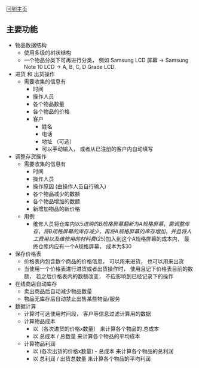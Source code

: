 [回到主页](../README.MD)

## 主要功能
- 物品数据结构
    - 使用多级的树状结构
    - 一个物品分类下可再进行分类， 例如 Samsung LCD 屏幕 -> Samsung Note 10 LCD -> A, B, C, D Grade LCD.
- 进货 和 出货操作
    - 需要收集的信息有
        - 时间
        - 操作人员
        - 各个物品数量
        - 各个物品的价格
        - 客户
            - 姓名
            - 电话
            - 地址 （可选）
            - 可以手动输入， 或者从已注册的客户内自动填写
- 调整存货操作
    - 需要收集的信息有
        - 时间
        - 操作人员
        - 操作原因 (由操作人员自行输入)
        - 各个物品减少的数额
        - 各个物品增加的数额
        - 新增加物品的新价格
    - 用例
        - 维修人员将仓库内以$5进购的B规格屏幕翻新为A规格屏幕， 需调整库存， 将B规格屏幕的库存减少， 再将A规格屏幕的库存增加， 并且将人工费用以及维修用的材料费($25)加入到这个A规格屏幕的成本内， 最终仓库内应有一个A规格屏幕， 成本为$30
- 保存价格表
    - 价格表内包含数个商品的价格信息， 可以用来进货， 也可以用来出货
    - 当使用一个价格表进行进货或者出货操作时， 使用且记下价格表目前的数额， 若之后价格表内的数额改变， 不应影响到已经记录下的操作
- 在线商店自动库存
    - 卖出商品后自动减少物品数量
    - 物品无库存后自动禁止出售某些物品/服务
- 数据计算
    - 计算时可选使用时间段， 客户等信息过滤计算用的数据
    - 计算物品成本
        - 以（各次进货的价格x数量） 来计算各个物品的 总成本
        - 以 总成本 / 总数量 来计算各个物品的平均成本
    - 计算物品利润
        - 以 (各次出货的价格x数量) - 总成本 来计算各个物品的总利润
        - 以 总利润 / 出货总数量 来计算各个物品的平均利润
